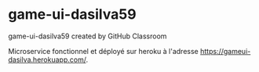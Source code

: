 # game-ui-dasilva59
game-ui-dasilva59 created by GitHub Classroom


Microservice fonctionnel et déployé sur heroku à l'adresse https://gameui-dasilva.herokuapp.com/.
